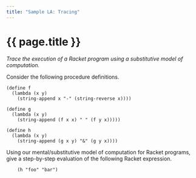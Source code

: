 ```yaml
---
title: "Sample LA: Tracing"
---
```

# {{ page.title }}

_Trace the execution of a Racket program using a substitutive model of computation._

Consider the following procedure definitions.

```racket
(define f
  (lambda (x y)
    (string-append x "-" (string-reverse x))))

(define g
  (lambda (x y)
    (string-append (f x x) " " (f y x)))))

(define h
  (lambda (x y)
    (string-append (g x y) "&" (g y x))))
```

Using our mental/substitutive model of computation for Racket programs,
give a step-by-step evaluation of the following Racket expression.

```racket
    (h "foo" "bar")
```

